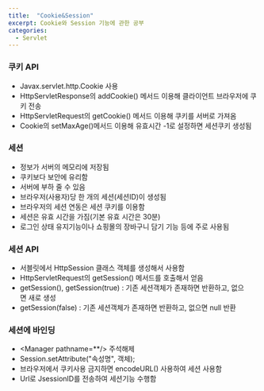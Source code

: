 ```yaml
---
title:  "Cookie&Session"
excerpt: Cookie와 Session 기능에 관한 공부
categories:
  - Servlet
---
```


### 쿠키 API
- Javax.servlet.http.Cookie 사용
- HttpServletResponse의 addCookie() 메서드 이용해 클라이언트 브라우저에 쿠키 전송
- HttpServletRequest의 getCookie() 메서드 이용해 쿠키를 서버로 가져옴
- Cookie의 setMaxAge()메서드 이용해 유효시간 -1로 설정하면 세션쿠키 생성됨

### 세션
- 정보가 서버의 메모리에 저장됨 
- 쿠키보다 보안에 유리함 
- 서버에 부하 줄 수 있음 
- 브라우저(사용자)당 한 개의 세션(세션ID)이 생성됨 
- 브라우저의 세션 연동은 세션 쿠키를 이용함 
- 세션은 유효 시간을 가짐(기본 유효 시간은 30분) 
- 로그인 상태 유지기능이나 쇼핑몰의 장바구니 담기 기능 등에 주로 사용됨 

### 세션 API
- 서블릿에서 HttpSession 클래스 객체를 생성해서 사용함 
- HttpServletRequest의 getSession() 메서드를 호출해서 얻음 
- getSession(), getSession(true) : 기존 세션객체가 존재하면 반환하고, 없으면 새로 생성 
- getSession(false) : 기존 세션객체가 존재하면 반환하고, 없으면 null 반환 

### 세션에 바인딩 
- \<Manager pathname=**/\> 주석해제 
- Session.setAttribute("속성명", 객체); 
- 브라우저에서 쿠키사용 금지하면 encodeURL() 사용하여 세션 사용함 
- Url로 JsessionID를 전송하여 세션기능 수행함 
